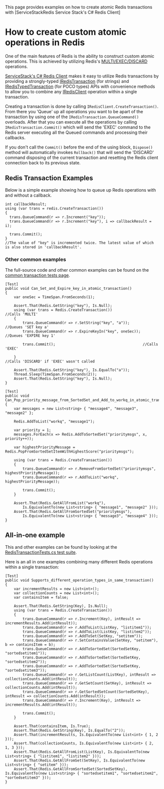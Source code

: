 This page provides examples on how to create atomic Redis transactions with [ServiceStackRedis Service Stack's C# Redis Client]

# How to create custom atomic operations in Redis 

One of the main features of Redis is the ability to construct custom atomic operations. This is achieved by utilizing Redis's 
[MULTI/EXEC/DISCARD](http://code.google.com/p/redis/wiki/MultiExecCommand) operations.

[ServiceStack's C# Redis Client](~/redis-client/redis-client) makes it easy to utilize Redis transactions by providing a strongly-typed [IRedisTransaction](IRedisTransaction)
(for strings) and [IRedisTypedTransaction<T>](IRedisTypedTransaction) (for POCO types) APIs with convenience methods to allow you to combine any [IRedisClient](IRedisClient) operation within a single transaction.

Creating a transaction is done by calling `IRedisClient.CreateTransaction()`. 
From there you 'Queue' up all operations you want to be apart of the transaction by using one of the `IRedisTransaction.QueueCommand()` overloads. After that you can execute all the operations by calling `IRedisTransaction.Commit()` which will send the 'EXEC' command to the Redis server executing all the Queued commands and processing their callbacks.

If you don't call the `Commit()` before the end of the using block, `Dispose()` method will automatically invokes `Rollback()` that will send the 'DISCARD' command disposing of the current transaction and resetting the Redis client connection back to its previous state.

## Redis Transaction Examples 

Below is a simple example showing how to queue up Redis operations with and without a callback.


	int callbackResult;
	using (var trans = redis.CreateTransaction())
	{
	  trans.QueueCommand(r => r.Increment("key"));  
	  trans.QueueCommand(r => r.Increment("key"), i => callbackResult = i);  

	  trans.Commit();
	}
	//The value of "key" is incremented twice. The latest value of which is also stored in 'callbackResult'.


### Other common examples 
The full-source code and other common examples can be found on the 
[common transaction tests page](https://github.com/ServiceStack/ServiceStack.Redis/blob/master/tests/ServiceStack.Redis.Tests/RedisTransactionCommonTests.cs).

	[Test]
	public void Can_Set_and_Expire_key_in_atomic_transaction()
	{
		var oneSec = TimeSpan.FromSeconds(1);

		Assert.That(Redis.GetString("key"), Is.Null);
		using (var trans = Redis.CreateTransaction())                  //Calls 'MULTI'
		{
			trans.QueueCommand(r => r.SetString("key", "a"));      //Queues 'SET key a'
			trans.QueueCommand(r => r.ExpireKeyIn("key", oneSec)); //Queues 'EXPIRE key 1'

			trans.Commit();                                        //Calls 'EXEC'

		}                                                              //Calls 'DISCARD' if 'EXEC' wasn't called

		Assert.That(Redis.GetString("key"), Is.EqualTo("a"));
		Thread.Sleep(TimeSpan.FromSeconds(2));
		Assert.That(Redis.GetString("key"), Is.Null);
	}

	[Test]
	public void Can_Pop_priority_message_from_SortedSet_and_Add_to_workq_in_atomic_transaction()
	{
		var messages = new List<string> { "message4", "message3", "message2" };

		Redis.AddToList("workq", "message1");

		var priority = 1;
		messages.ForEach(x => Redis.AddToSortedSet("prioritymsgs", x, priority++));

		var highestPriorityMessage = Redis.PopFromSortedSetItemWithHighestScore("prioritymsgs");

		using (var trans = Redis.CreateTransaction())
		{
			trans.QueueCommand(r => r.RemoveFromSortedSet("prioritymsgs", highestPriorityMessage));
			trans.QueueCommand(r => r.AddToList("workq", highestPriorityMessage));	

			trans.Commit();											
		}

		Assert.That(Redis.GetAllFromList("workq"), 
			Is.EquivalentTo(new List<string> { "message1", "message2" }));
		Assert.That(Redis.GetAllFromSortedSet("prioritymsgs"), 
			Is.EquivalentTo(new List<string> { "message3", "message4" }));
	}


## All-in-one example 
This and other examples can be found by looking at the 
[RedisTransactionTests.cs test suite](https://github.com/ServiceStack/ServiceStack.Redis/blob/master/tests/ServiceStack.Redis.Tests/RedisTransactionTests.cs).

Here is an all in one examples combining many different Redis operations within a single transaction:

	[Test]
	public void Supports_different_operation_types_in_same_transaction()
	{
		var incrementResults = new List<int>();
		var collectionCounts = new List<int>();
		var containsItem = false;

		Assert.That(Redis.GetString(Key), Is.Null);
		using (var trans = Redis.CreateTransaction())
		{
			trans.QueueCommand(r => r.Increment(Key), intResult => incrementResults.Add(intResult));
			trans.QueueCommand(r => r.AddToList(ListKey, "listitem1"));
			trans.QueueCommand(r => r.AddToList(ListKey, "listitem2"));
			trans.QueueCommand(r => r.AddToSet(SetKey, "setitem"));
			trans.QueueCommand(r => r.SetContainsValue(SetKey, "setitem"), b => containsItem = b);
			trans.QueueCommand(r => r.AddToSortedSet(SortedSetKey, "sortedsetitem1"));
			trans.QueueCommand(r => r.AddToSortedSet(SortedSetKey, "sortedsetitem2"));
			trans.QueueCommand(r => r.AddToSortedSet(SortedSetKey, "sortedsetitem3"));
			trans.QueueCommand(r => r.GetListCount(ListKey), intResult => collectionCounts.Add(intResult));
			trans.QueueCommand(r => r.GetSetCount(SetKey), intResult => collectionCounts.Add(intResult));
			trans.QueueCommand(r => r.GetSortedSetCount(SortedSetKey), intResult => collectionCounts.Add(intResult));
			trans.QueueCommand(r => r.Increment(Key), intResult => incrementResults.Add(intResult));

			trans.Commit();
		}

		Assert.That(containsItem, Is.True);
		Assert.That(Redis.GetString(Key), Is.EqualTo("2"));
		Assert.That(incrementResults, Is.EquivalentTo(new List<int> { 1, 2 }));
		Assert.That(collectionCounts, Is.EquivalentTo(new List<int> { 2, 1, 3 }));
		Assert.That(Redis.GetAllFromList(ListKey), Is.EquivalentTo(new List<string> { "listitem1", "listitem2" }));
		Assert.That(Redis.GetAllFromSet(SetKey), Is.EquivalentTo(new List<string> { "setitem" }));
		Assert.That(Redis.GetAllFromSortedSet(SortedSetKey), Is.EquivalentTo(new List<string> { "sortedsetitem1", "sortedsetitem2", "sortedsetitem3" }));
	}
